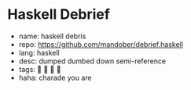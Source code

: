 # Haskell Debrief

- name: haskell debris
- repo: https://github.com/mandober/debrief.haskell
- lang: haskell
- desc: dumped dumbed down semi-reference
- tags: 🚌 🚏 🐀 👜
- haha: charade you are
